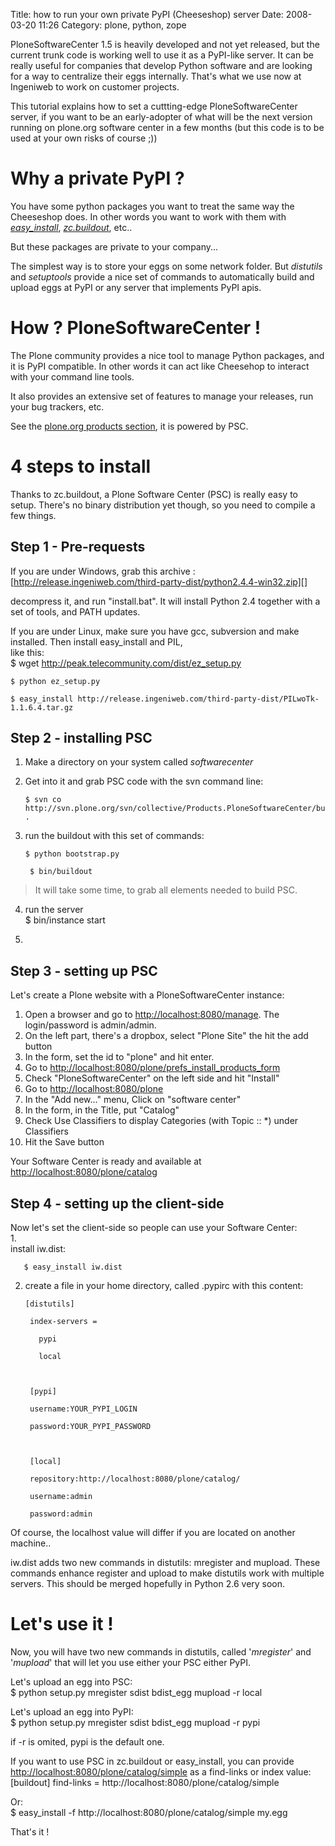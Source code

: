 Title: how to run your own private PyPI (Cheeseshop) server 
Date: 2008-03-20 11:26
Category: plone, python, zope

  
PloneSoftwareCenter 1.5 is heavily developed and not yet released, but
the current trunk code is working well to use it as a PyPI-like server.
It can be really useful for companies that develop Python software and
are looking for a way to centralize their eggs internally. That's what
we use now at Ingeniweb to work on customer projects.
  
  
  
This tutorial explains how to set a cuttting-edge PloneSoftwareCenter
server, if you want to be an early-adopter of what will be the next
version running on plone.org software center in a few months (but this
code is to be used at your own risks of course ;))
  
  
  
# Why a private PyPI ?

  
You have some python packages you want to treat the same way the
Cheeseshop does. In other words you want to work with them with
[*easy\_install*][], *[zc.buildout][]*, etc..   
  
But these packages are private to your company...   
  
The simplest way is to store your eggs on some network folder. But
*distutils* and *setuptools* provide a nice set of commands to
automatically build and upload eggs at PyPI or any server that
implements PyPI apis.
  
  
# How ? PloneSoftwareCenter !

  
The Plone community provides a nice tool to manage Python packages, and
it is PyPI compatible. In other words it can act like Cheesehop to
interact with your command line tools.   
  
It also provides an extensive set of features to manage your releases,
run your bug trackers, etc.   
  
See the [plone.org products section][], it is powered by PSC.
  
  
# 4 steps to install

  
Thanks to zc.buildout, a Plone Software Center (PSC) is really easy to
setup. There's no binary distribution yet though, so you need to compile
a few things.   
  
## Step 1 - Pre-requests

  
If you are under Windows, grab this archive :
[http://release.ingeniweb.com/third-party-dist/python2.4.4-win32.zip][]
  
decompress it, and run "install.bat". It will install Python 2.4
together with a set of tools, and PATH updates.   
  
If you are under Linux, make sure you have gcc, subversion and make
installed. Then install easy\_install and PIL,   
like this:   
   $ wget http://peak.telecommunity.com/dist/ez_setup.py

    $ python ez_setup.py

    $ easy_install http://release.ingeniweb.com/third-party-dist/PILwoTk-1.1.6.4.tar.gz

  
  
  
## Step 2 - installing PSC

  
1.    
   Make a directory on your system called *softwarecenter*

      
2.    
   Get into it and grab PSC code with the svn command line:

      
      
       $ svn co http://svn.plone.org/svn/collective/Products.PloneSoftwareCenter/buildout/trunk .

      
3.    
   run the buildout with this set of commands:

      
      
       $ python bootstrap.py

        $ bin/buildout

      

  
> It will take some time, to grab all elements needed to build PSC.

  
4.  run the server   
       $ bin/instance start

      
5.    

      

  
  
  
## Step 3 - setting up PSC

  
Let's create a Plone website with a PloneSoftwareCenter instance:   
1.  Open a browser and go to [http://localhost:8080/manage][]. The
    login/password is admin/admin.
2.  On the left part, there's a dropbox, select "Plone Site" the hit the
    add button
3.  In the form, set the id to "plone" and hit enter.
4.  Go to [http://localhost:8080/plone/prefs\_install\_products\_form][]
5.  Check "PloneSoftwareCenter" on the left side and hit "Install"
6.  Go to [http://localhost:8080/plone][]
7.  In the "Add new..." menu, Click on "software center"
8.  In the form, in the Title, put "Catalog"
9.  Check Use Classifiers to display Categories (with Topic :: \*) under
    Classifiers
10. Hit the Save button

  
Your Software Center is ready and available at
[http://localhost:8080/plone/catalog][]
  
  
## Step 4 - setting up the client-side

  
Now let's set the client-side so people can use your Software Center:   
1.    
   install iw.dist:

      
      
       $ easy_install iw.dist

      
2.    
   create a file in your home directory, called .pypirc with this
    content:

      
      
       [distutils]

        index-servers =

          pypi

          local



        [pypi]

        username:YOUR_PYPI_LOGIN

        password:YOUR_PYPI_PASSWORD



        [local]

        repository:http://localhost:8080/plone/catalog/

        username:admin

        password:admin

      

  
Of course, the localhost value will differ if you are located on
another machine..   
  
iw.dist adds two new commands in distutils: mregister and mupload.
These commands enhance register and upload to make distutils work with
multiple servers. This should be merged hopefully in Python 2.6 very
soon.
  
  
  
# Let's use it !

  
Now, you will have two new commands in distutils, called '*mregister*'
and '*mupload*' that will let you use either your PSC either PyPI.   
  
Let's upload an egg into PSC:   
   $ python setup.py mregister sdist bdist_egg mupload -r local

  
Let's upload an egg into PyPI:   
   $ python setup.py mregister sdist bdist_egg mupload -r pypi

  
if -r is omited, pypi is the default one.   
  
If you want to use PSC in zc.buildout or easy\_install, you can provide
[http://localhost:8080/plone/catalog/simple][] as a find-links or index
value:   
   [buildout]  find-links = http://localhost:8080/plone/catalog/simple

  
Or:   
   $ easy_install -f http://localhost:8080/plone/catalog/simple my.egg

  
  
That's it !

  [*easy\_install*]: http://peak.telecommunity.com/DevCenter/EasyInstall
  [zc.buildout]: http://pypi.python.org/pypi/zc.buildout
  [plone.org products section]: http://plone.org/products/
  [http://release.ingeniweb.com/third-party-dist/python2.4.4-win32.zip]:
    http://release.ingeniweb.com/third-party-dist/python2.4.4-win32.zip
  [http://localhost:8080/manage]: http://localhost:8080/manage
  [http://localhost:8080/plone/prefs\_install\_products\_form]: http://localhost:8080/plone/prefs_install_products_form
  [http://localhost:8080/plone]: http://localhost:8080/plone
  [http://localhost:8080/plone/catalog]: http://localhost:8080/plone/catalog
  [http://localhost:8080/plone/catalog/simple]: http://localhost:8080/plone/catalog/simple
